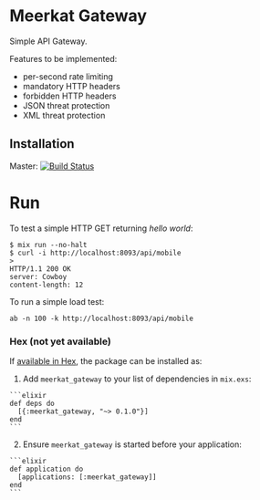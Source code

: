 # Meerkat Gateway

Simple API Gateway. 

Features to be implemented:

* per-second rate limiting
* mandatory HTTP headers
* forbidden HTTP headers
* JSON threat protection
* XML threat protection

## Installation

Master: [![Build Status](https://travis-ci.org/devstopfix/meerkat-gateway.svg?branch=master)](https://travis-ci.org/devstopfix/meerkat-gateway)

# Run

To test a simple HTTP GET returning *hello world*:

    $ mix run --no-halt
    $ curl -i http://localhost:8093/api/mobile
    >
    HTTP/1.1 200 OK
    server: Cowboy
    content-length: 12

To run a simple load test:

    ab -n 100 -k http://localhost:8093/api/mobile

### Hex (not yet available)

If [available in Hex](https://hex.pm/docs/publish), the package can be installed as:

  1. Add `meerkat_gateway` to your list of dependencies in `mix.exs`:

    ```elixir
    def deps do
      [{:meerkat_gateway, "~> 0.1.0"}]
    end
    ```

  2. Ensure `meerkat_gateway` is started before your application:

    ```elixir
    def application do
      [applications: [:meerkat_gateway]]
    end
    ```

